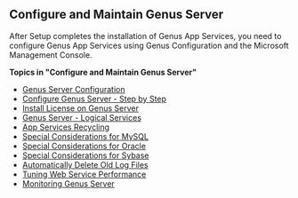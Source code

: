 ## Configure and Maintain Genus Server

After Setup completes the installation of Genus App Services, you need to configure Genus App Services using Genus Configuration and the Microsoft Management Console.

**Topics in "Configure and Maintain Genus Server"**
* [Genus Server Configuration](configure-and-maintain-genus-server/genus-server-configuration.md)
* [Configure Genus Server - Step by Step](configure-and-maintain-genus-server/configure-genus-server--step-by-step.md)
* [Install License on Genus Server](install-license-on-genus-server.md)
* [Genus Server - Logical Services](configure-and-maintain-genus-server/genus-server--logical-services.md)
* [App Services Recycling](configure-and-maintain-genus-server/app-services-recycling.md)
* [Special Considerations for MySQL](configure-and-maintain-genus-server/special-considerations-for-mysql.md)
* [Special Considerations for Oracle](configure-and-maintain-genus-server/special-considerations-for-oracle.md)
* [Special Considerations for Sybase](configure-and-maintain-genus-server/special-considerations-for-sybase.md)
* [Automatically Delete Old Log Files](configure-and-maintain-genus-server/automatically-delete-old-log-files.md)
* [Tuning Web Service Performance](configure-and-maintain-genus-server/tuning-web-service-performance.md)
* [Monitoring Genus Server](configure-and-maintain-genus-server/monitoring-genus-server.md)